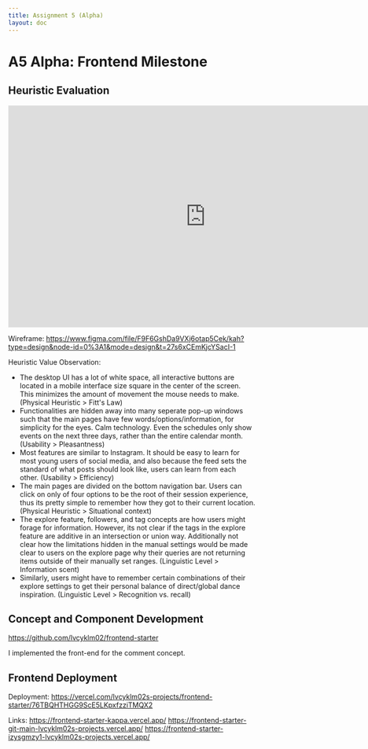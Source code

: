 ```yaml
---
title: Assignment 5 (Alpha)
layout: doc
---
```


# A5 Alpha: Frontend Milestone

## Heuristic Evaluation

<iframe style="border: 1px solid rgba(0, 0, 0, 0.1);" width="800" height="450" src="https://www.figma.com/embed?embed_host=share&url=https%3A%2F%2Fwww.figma.com%2Ffile%2FF9F6GshDa9VXj6otap5Cek%2Fkah%3Ftype%3Ddesign%26node-id%3D0%253A1%26mode%3Ddesign%26t%3DMTzeUpODTZ2evPCh-1" allowfullscreen></iframe>

Wireframe: https://www.figma.com/file/F9F6GshDa9VXj6otap5Cek/kah?type=design&node-id=0%3A1&mode=design&t=27s6xCEmKjcYSacI-1 

Heuristic Value Observation: 
- The desktop UI has a lot of white space, all interactive buttons are located in a mobile interface size square in the center of the screen. This minimizes the amount of movement the mouse needs to make. (Physical Heuristic > Fitt's Law)
- Functionalities are hidden away into many seperate pop-up windows such that the main pages have few words/options/information, for simplicity for the eyes. Calm technology. Even the schedules only show events on the next three days, rather than the entire calendar month. (Usability > Pleasantness)
- Most features are similar to Instagram. It should be easy to learn for most young users of social media, and also because the feed sets the standard of what posts should look like, users can learn from each other. (Usability > Efficiency)
- The main pages are divided on the bottom navigation bar. Users can click on only of four options to be the root of their session experience, thus its pretty simple to remember how they got to their current location. (Physical Heuristic > Situational context)
- The explore feature, followers, and tag concepts are how users might forage for information. However, its not clear if the tags in the explore feature are additive in an intersection or union way. Additionally not clear how the limitations hidden in the manual settings would be made clear to users on the explore page why their queries are not returning items outside of their manually set ranges. (Linguistic Level > Information scent)
- Similarly, users might have to remember certain combinations of their explore settings to get their personal balance of direct/global dance inspiration. (Linguistic Level > Recognition vs. recall)

## Concept and Component Development
https://github.com/lvcyklm02/frontend-starter 

I implemented the front-end for the comment concept. 


## Frontend Deployment

Deployment: 
https://vercel.com/lvcyklm02s-projects/frontend-starter/76TBQHTHGG9ScE5LKpxfzziTMQX2

Links:
https://frontend-starter-kappa.vercel.app/
https://frontend-starter-git-main-lvcyklm02s-projects.vercel.app/
https://frontend-starter-izysgmzy1-lvcyklm02s-projects.vercel.app/